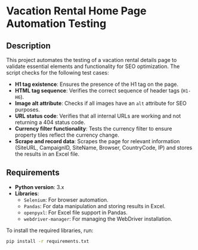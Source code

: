 # Vacation Rental Home Page Automation Testing

## Description
This project automates the testing of a vacation rental details page to validate essential elements and functionality for SEO optimization. The script checks for the following test cases:

- **H1 tag existence**: Ensures the presence of the H1 tag on the page.
- **HTML tag sequence**: Verifies the correct sequence of header tags (`H1-H6`).
- **Image alt attribute**: Checks if all images have an `alt` attribute for SEO purposes.
- **URL status code**: Verifies that all internal URLs are working and not returning a 404 status code.
- **Currency filter functionality**: Tests the currency filter to ensure property tiles reflect the currency change.
- **Scrape and record data**: Scrapes the page for relevant information (SiteURL, CampaignID, SiteName, Browser, CountryCode, IP) and stores the results in an Excel file.

## Requirements

- **Python version**: 3.x
- **Libraries**:
    - `Selenium`: For browser automation.
    - `Pandas`: For data manipulation and storing results in Excel.
    - `openpyxl`: For Excel file support in Pandas.
    - `webdriver-manager`: For managing the WebDriver installation.

To install the required libraries, run:

```bash
pip install -r requirements.txt
